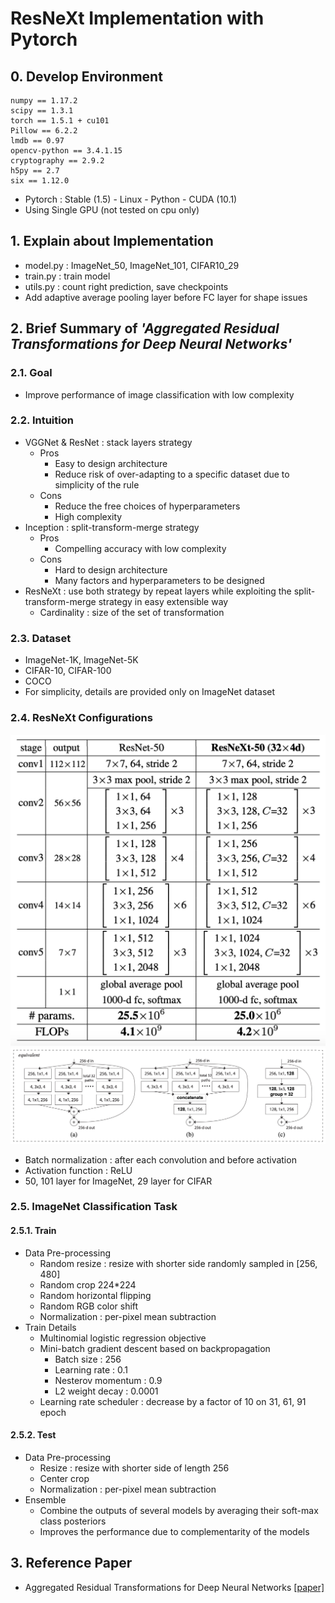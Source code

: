 # ResNeXt Implementation with Pytorch


## 0. Develop Environment
```
numpy == 1.17.2
scipy == 1.3.1
torch == 1.5.1 + cu101
Pillow == 6.2.2
lmdb == 0.97
opencv-python == 3.4.1.15
cryptography == 2.9.2
h5py == 2.7
six == 1.12.0
```
- Pytorch : Stable (1.5) - Linux - Python - CUDA (10.1)
- Using Single GPU (not tested on cpu only)


## 1. Explain about Implementation
- model.py : ImageNet_50, ImageNet_101, CIFAR10_29
- train.py : train model
- utils.py : count right prediction, save checkpoints
- Add adaptive average pooling layer before FC layer for shape issues


## 2. Brief Summary of *'Aggregated Residual Transformations for Deep Neural Networks'*

### 2.1. Goal
- Improve performance of image classification with low complexity

### 2.2. Intuition
- VGGNet & ResNet : stack layers strategy
  * Pros
    * Easy to design architecture
    * Reduce risk of over-adapting to a specific dataset due to simplicity of the rule
  * Cons
    * Reduce the free choices of hyperparameters
    * High complexity
- Inception : split-transform-merge strategy
  * Pros
    * Compelling accuracy with low complexity
  * Cons
    * Hard to design architecture
    * Many factors and hyperparameters to be designed
- ResNeXt : use both strategy by repeat layers while exploiting the split-transform-merge strategy in easy extensible way
  * Cardinality : size of the set of transformation

### 2.3. Dataset
- ImageNet-1K, ImageNet-5K
- CIFAR-10, CIFAR-100
- COCO
- For simplicity, details are provided only on ImageNet dataset

### 2.4. ResNeXt Configurations
![Figure 1](./Figures/Figure_01.png)
![Figure 2](./Figures/Figure_02.png)
- Batch normalization : after each convolution and before activation
- Activation function : ReLU
- 50, 101 layer for ImageNet, 29 layer for CIFAR

### 2.5. ImageNet Classification Task
#### 2.5.1. Train  
- Data Pre-processing
  * Random resize : resize with shorter side randomly sampled in [256, 480]
  * Random crop 224*224
  * Random horizontal flipping
  * Random RGB color shift
  * Normalization : per-pixel mean subtraction
- Train Details
  * Multinomial logistic regression objective
  * Mini-batch gradient descent based on backpropagation
    * Batch size : 256
    * Learning rate : 0.1
    * Nesterov momentum : 0.9
    * L2 weight decay : 0.0001
  * Learning rate scheduler : decrease by a factor of 10 on 31, 61, 91 epoch

#### 2.5.2. Test
- Data Pre-processing
  * Resize : resize with shorter side of length 256
  * Center crop
  * Normalization : per-pixel mean subtraction
- Ensemble
  * Combine the outputs of several models by averaging their soft-max class posteriors
  * Improves the performance due to complementarity of the models


## 3. Reference Paper
- Aggregated Residual Transformations for Deep Neural Networks [[paper]](https://arxiv.org/pdf/1611.05431.pdf)
